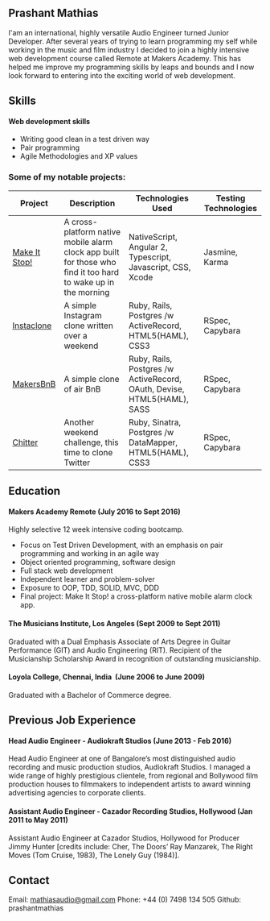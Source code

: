 ## Prashant Mathias

I'am an international, highly­ versatile Audio Engineer turned Junior Developer. After several years of trying to learn programming my self while working in the music and film industry I decided to join a highly intensive web development course called Remote at Makers Academy. This has helped me improve my programming skills by leaps and bounds and I now look forward to entering into the exciting world of web development.

## Skills

#### Web development skills

* Writing good clean in a test driven way
* Pair programming
* Agile Methodologies and XP values



### <a name="projects">Some of my notable projects:</a>
Project | Description | Technologies Used | Testing Technologies
--- | --- | --- | ---
[Make It Stop!](https://github.com/MakeItStop/task-based-alarm) | A cross-platform native mobile alarm clock app built for those who find it too hard to wake up in the morning | NativeScript, Angular 2, Typescript, Javascript, CSS, Xcode | Jasmine, Karma
[Instaclone](https://github.com/prashantmathias/instagram-challenge) | A simple Instagram clone written over a weekend | Ruby, Rails, Postgres /w ActiveRecord, HTML5(HAML), CSS3 | RSpec, Capybara
[MakersBnB](https://github.com/prashantmathias/yelp_clone) | A simple clone of air BnB | Ruby, Rails, Postgres /w ActiveRecord, OAuth, Devise, HTML5(HAML), SASS | RSpec, Capybara
[Chitter](https://github.com/prashantmathias/chitter-challenge) | Another weekend challenge, this time to clone Twitter | Ruby, Sinatra, Postgres /w DataMapper, HTML5(HAML), CSS3 | RSpec, Capybara



## Education

#### Makers Academy Remote (July 2016 to Sept 2016)

Highly selective 12 week intensive coding bootcamp.

- Focus on Test Driven Development, with an emphasis on pair programming and working in an agile way
- Object oriented programming, software design
- Full stack web development
- Independent learner and problem-solver
- Exposure to OOP, TDD, SOLID, MVC, DDD
- Final project: Make It Stop! a cross-platform native mobile alarm clock app.

#### The Musicians Institute, Los Angeles ­(Sept 2009 to Sept 2011)

Graduated with a Dual Emphasis Associate of Arts Degree in Guitar Performance (GIT) and Audio Engineering (RIT). Recipient of the  Musicianship Scholarship Award  in recognition of outstanding musicianship.

#### Loyola College, Chennai, India ­ (June 2006 to June 2009)

Graduated with a Bachelor of Commerce degree.

## Previous Job Experience

#### Head Audio Engineer - Audiokraft Studios (June 2013 - Feb 2016)

Head Audio Engineer at one of Bangalore’s most distinguished audio recording and music production studios, ­Audiokraft Studios. I managed a wide range of highly prestigious clientele, from regional and Bollywood film production houses to filmmakers to independent artists to award­ winning advertising agencies to corporate clients.

#### Assistant Audio Engineer - Cazador Recording Studios, Hollywood  (Jan 2011 to May 2011)

Assistant Audio Engineer at Cazador Studios, Hollywood for Producer Jimmy Hunter [credits include: Cher, The Doors’ Ray Manzarek, The Right Moves (Tom Cruise, 1983), The Lonely Guy (1984)].

## Contact

Email: mathiasaudio@gmail.com
Phone: +44 (0) 7498 134 505
Github: prashantmathias
